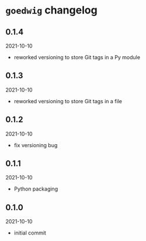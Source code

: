 # `goedwig` changelog

## 0.1.4

2021-10-10

  * reworked versioning to store Git tags in a Py module


## 0.1.3

2021-10-10

  * reworked versioning to store Git tags in a file


## 0.1.2

2021-10-10

  * fix versioning bug


## 0.1.1

2021-10-10

  * Python packaging


## 0.1.0

2021-10-10

  * initial commit
